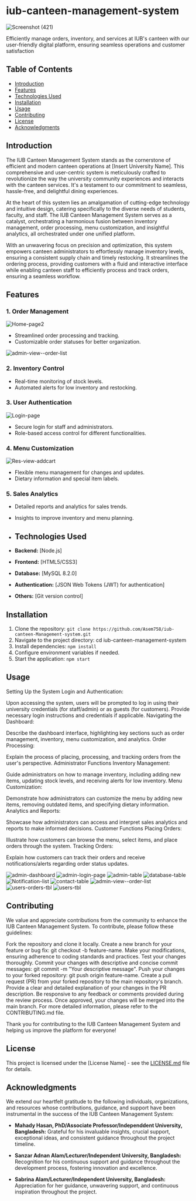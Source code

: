 # iub-canteen-management-system
![Screenshot (421)](https://github.com/Asem758/iub-canteen-management-system/assets/79334393/d888866f-e429-4575-8a32-e4eb9ba8295a)

Efficiently manage orders, inventory, and services at IUB's canteen with our user-friendly digital platform, ensuring seamless operations and customer satisfaction

## Table of Contents

- [Introduction](#introduction)
- [Features](#features)
- [Technologies Used](#technologies-used)
- [Installation](#installation)
- [Usage](#usage)
- [Contributing](#contributing)
- [License](#license)
- [Acknowledgments](#acknowledgments)

## Introduction
The IUB Canteen Management System stands as the cornerstone of efficient and modern canteen operations at [Insert University Name]. This comprehensive and user-centric system is meticulously crafted to revolutionize the way the university community experiences and interacts with the canteen services. It's a testament to our commitment to seamless, hassle-free, and delightful dining experiences.

At the heart of this system lies an amalgamation of cutting-edge technology and intuitive design, catering specifically to the diverse needs of students, faculty, and staff. The IUB Canteen Management System serves as a catalyst, orchestrating a harmonious fusion between inventory management, order processing, menu customization, and insightful analytics, all orchestrated under one unified platform.

With an unwavering focus on precision and optimization, this system empowers canteen administrators to effortlessly manage inventory levels, ensuring a consistent supply chain and timely restocking. It streamlines the ordering process, providing customers with a fluid and interactive interface while enabling canteen staff to efficiently process and track orders, ensuring a seamless workflow.

## Features

### 1. Order Management
![Home-page2](https://github.com/Asem758/iub-canteen-management-system/assets/79334393/3f2ec770-db28-4187-93db-0c8bb3abc6c9)
- Streamlined order processing and tracking.
- Customizable order statuses for better organization.
  
![admin-view--order-list](https://github.com/Asem758/iub-canteen-management-system/assets/79334393/7cc92d8e-b32c-4fd1-ade7-921de3053589)


### 2. Inventory Control
- Real-time monitoring of stock levels.
- Automated alerts for low inventory and restocking.

### 3. User Authentication
![Login-page](https://github.com/Asem758/iub-canteen-management-system/assets/79334393/b920b51e-05f7-4250-842b-b3c9c79ad959)

- Secure login for staff and administrators.
- Role-based access control for different functionalities.

### 4. Menu Customization
![Res-view-addcart](https://github.com/Asem758/iub-canteen-management-system/assets/79334393/8a404191-aa63-43e2-b514-1365633abe82)

- Flexible menu management for changes and updates.
- Dietary information and special item labels.

### 5. Sales Analytics
- Detailed reports and analytics for sales trends.
- Insights to improve inventory and menu planning.

- ## Technologies Used

- **Backend:** [Node.js]
- **Frontend:** [HTML5/CSS3]
- **Database:** [MySQL 8.2.0]
- **Authentication:** [JSON Web Tokens (JWT) for authentication]
- **Others:** [Git version control]

## Installation

1. Clone the repository: `git clone https://github.com/Asem758/iub-canteen-Management-system.git`
2. Navigate to the project directory: cd iub-canteen-management-system
3. Install dependencies: `npm install`
4. Configure environment variables if needed.
5. Start the application: `npm start`

## Usage

Setting Up the System
Login and Authentication:

Upon accessing the system, users will be prompted to log in using their university credentials (for staff/admin) or as guests (for customers).
Provide necessary login instructions and credentials if applicable.
Navigating the Dashboard:

Describe the dashboard interface, highlighting key sections such as order management, inventory, menu customization, and analytics.
Order Processing:

Explain the process of placing, processing, and tracking orders from the user's perspective.
Administrator Functions
Inventory Management:

Guide administrators on how to manage inventory, including adding new items, updating stock levels, and receiving alerts for low inventory.
Menu Customization:

Demonstrate how administrators can customize the menu by adding new items, removing outdated items, and specifying dietary information.
Analytics and Reports:

Showcase how administrators can access and interpret sales analytics and reports to make informed decisions.
Customer Functions
Placing Orders:

Illustrate how customers can browse the menu, select items, and place orders through the system.
Tracking Orders:

Explain how customers can track their orders and receive notifications/alerts regarding order status updates.

![admin-dashboard](https://github.com/Asem758/iub-canteen-management-system/assets/79334393/8f51fc05-386f-41d8-9993-c2b52cd228d8)
![admin-login-page](https://github.com/Asem758/iub-canteen-management-system/assets/79334393/c4e09f6c-e3b3-4e64-9c6a-807f4bc0a49a)
![admin-table](https://github.com/Asem758/iub-canteen-management-system/assets/79334393/3eadde2a-efff-40d1-b39f-91b729d50ed7)
![database-table](https://github.com/Asem758/iub-canteen-management-system/assets/79334393/ce240fb7-1e07-40f6-b960-d64cd52876cc)
![Notification-list](https://github.com/Asem758/iub-canteen-management-system/assets/79334393/2d4131cc-c264-49d5-a311-91b198ee1ebd)
![contact-table](https://github.com/Asem758/iub-canteen-management-system/assets/79334393/4b2277bf-3cf3-4619-82e1-55d56358e13d)
![admin-view--order-list](https://github.com/Asem758/iub-canteen-management-system/assets/79334393/ec730210-2e49-4ebf-bd8e-0e53af11ff70)
![users-orders-tbl](https://github.com/Asem758/iub-canteen-management-system/assets/79334393/2427460a-61c8-40f0-98cf-368b36f982f9)
![users-tbl](https://github.com/Asem758/iub-canteen-management-system/assets/79334393/e2e4fe28-d511-4762-8c5c-6bfe53129aeb)

## Contributing

We value and appreciate contributions from the community to enhance the IUB Canteen Management System. To contribute, please follow these guidelines:

Fork the repository and clone it locally.
Create a new branch for your feature or bug fix: git checkout -b feature-name.
Make your modifications, ensuring adherence to coding standards and practices.
Test your changes thoroughly.
Commit your changes with descriptive and concise commit messages: git commit -m "Your descriptive message".
Push your changes to your forked repository: git push origin feature-name.
Create a pull request (PR) from your forked repository to the main repository's branch.
Provide a clear and detailed explanation of your changes in the PR description.
Be responsive to any feedback or comments provided during the review process.
Once approved, your changes will be merged into the main branch.
For more detailed information, please refer to the CONTRIBUTING.md file.

Thank you for contributing to the IUB Canteen Management System and helping us improve the platform for everyone!

## License

This project is licensed under the [License Name] - see the [LICENSE.md](LICENSE.md) file for details.

## Acknowledgments

We extend our heartfelt gratitude to the following individuals, organizations, and resources whose contributions, guidance, and support have been instrumental in the success of the IUB Canteen Management System:

- **Mahady Hasan, PhD/Associate Professor/Independdent University, Bangladesh:** Grateful for his invaluable insights, crucial support, exceptional ideas, and consistent guidance throughout the project timeline.

- **Sanzar Adnan Alam/Lecturer/Independent University, Bangladesh:** Recognition for his continuous support and guidance throughout the development process, fostering innovation and excellence.

- **Sabrina Alam/Lecturer/Independent University, Bangladesh:** Appreciation for her guidance, unwavering support, and continuous inspiration throughout the project.











